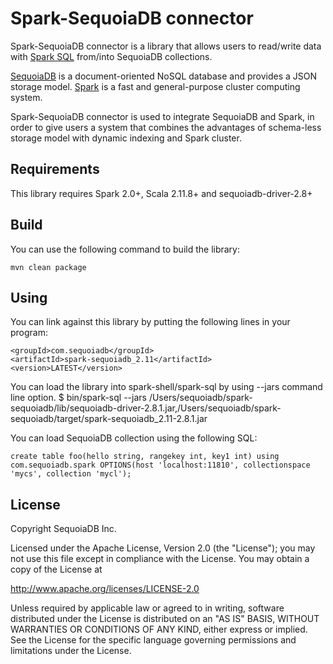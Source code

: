 # Spark-SequoiaDB connector

Spark-SequoiaDB connector is a library that allows users to read/write data with [Spark SQL](http://spark.apache.org/docs/latest/sql-programming-guide.html) from/into SequoiaDB collections.

[SequoiaDB](http://www.sequoiadb.com/ "SequoiaDB website") is a document-oriented NoSQL database and provides a JSON storage model. [Spark](http://spark.apache.org/ "Spark website") is a fast and general-purpose cluster computing system.

Spark-SequoiaDB connector is used to integrate SequoiaDB and Spark, in order to give users a system that combines the advantages of schema-less storage model with dynamic indexing and Spark cluster.

## Requirements

This library requires Spark 2.0+, Scala 2.11.8+ and sequoiadb-driver-2.8+

## Build

You can use the following command to build the library:
```
mvn clean package
```

## Using

You can link against this library by putting the following lines in your program:
```
<groupId>com.sequoiadb</groupId>
<artifactId>spark-sequoiadb_2.11</artifactId>
<version>LATEST</version>
```

You can load the library into spark-shell/spark-sql by using --jars command line option.
$ bin/spark-sql --jars /Users/sequoiadb/spark-sequoiadb/lib/sequoiadb-driver-2.8.1.jar,/Users/sequoiadb/spark-sequoiadb/target/spark-sequoiadb_2.11-2.8.1.jar

You can load SequoiaDB collection using the following SQL:
```
create table foo(hello string, rangekey int, key1 int) using com.sequoiadb.spark OPTIONS(host 'localhost:11810', collectionspace 'mycs', collection 'mycl');
```

## License

Copyright SequoiaDB Inc.

Licensed under the Apache License, Version 2.0 (the "License");
you may not use this file except in compliance with the License.
You may obtain a copy of the License at

http://www.apache.org/licenses/LICENSE-2.0

Unless required by applicable law or agreed to in writing, software
distributed under the License is distributed on an "AS IS" BASIS,
WITHOUT WARRANTIES OR CONDITIONS OF ANY KIND, either express or implied.
See the License for the specific language governing permissions and
limitations under the License.
